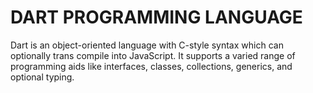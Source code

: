 # DART PROGRAMMING LANGUAGE

Dart is an object-oriented language with C-style syntax which can optionally trans compile into JavaScript. It supports a varied range of programming aids like interfaces, classes, collections, generics, and optional typing.
